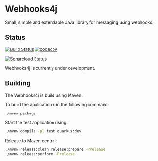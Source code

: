 # Webhooks4j

Small, simple and extendable Java library for messaging using webhooks.

## Status

[![Build Status](https://travis-ci.org/jensborch/webhooks4j.svg?branch=master)](https://travis-ci.org/jensborch/webhooks4j) [![codecov](https://codecov.io/gh/jensborch/webhooks4j/branch/master/graph/badge.svg)](https://codecov.io/gh/jensborch/webhooks4j)

[![Sonarcloud Status](https://sonarcloud.io/api/project_badges/measure?project=com.github.jensborch.webhooks4j%3Awebhooks4j&metric=alert_status)](https://sonarcloud.io/dashboard?id=com.github.jensborch.webhooks4j%3Awebhooks4j)

Webhooks4j is currently under development.

## Building

The Webhooks4j is build using Maven.

To build the application run the following command:

```sh
./mvnw package
```

Start the test application using:

```sh
./mvnw compile -pl test quarkus:dev
```

Release to Maven central:

```sh
./mvnw release:clean release:prepare -Prelease
./mvnw release:perform -Prelease
````